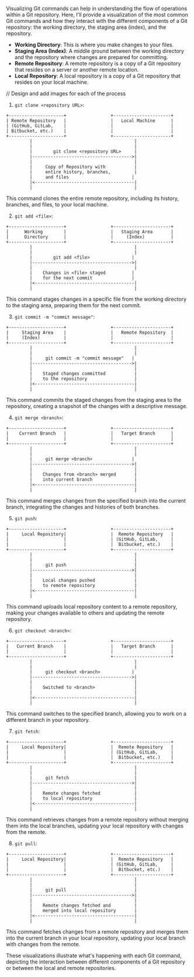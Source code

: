 Visualizing Git commands can help in understanding the flow of operations within a Git repository. Here, I'll provide a visualization of the most common Git commands and how they interact with the different components of a Git repository: the working directory, the staging area (index), and the repository.

- **Working Directory**: This is where you make changes to your files.
- **Staging Area (Index)**: A middle ground between the working directory and the repository where changes are prepared for committing.
- **Remote Repository**: A remote repository is a copy of a Git repository that resides on a server or another remote location.
- **Local Repository**: A local repository is a copy of a Git repository that resides on your local machine.

// Design and add images for each of the process

1. `git clone <repository URL>`:
```
+---------------------+                 +----------------------+
| Remote Repository   |                 |   Local Machine      |
| (GitHub, GitLab,    |                 |                      |
| Bitbucket, etc.)    |                 |                      |
+---------------------+                 +----------------------+
         |                                       |
         |                                       |
         |        git clone <repository URL>     |
         |-------------------------------------->|
         |                                       |
         |     Copy of Repository with           |
         |     entire history, branches,         |
         |     and files                        |
         |<--------------------------------------|
         |                                       |
```
This command clones the entire remote repository, including its history, branches, and files, to your local machine.

2. `git add <file>`:
```
+---------------------+                 +----------------------+
|      Working        |                 |   Staging Area       |
|      Directory      |                 |     (Index)          |
+---------------------+                 +----------------------+
         |                                       |
         |                                       |
         |        git add <file>                |
         |-------------------------------------->|
         |                                       |
         |    Changes in <file> staged          |
         |    for the next commit               |
         |<--------------------------------------|
         |                                       |
```
This command stages changes in a specific file from the working directory to the staging area, preparing them for the next commit.

3. `git commit -m "commit message"`:
```
+---------------------+                 +----------------------+
|     Staging Area    |                 |   Remote Repository  |
|     (Index)         |                 |                      |
+---------------------+                 +----------------------+
         |                                       |
         |                                       |
         |     git commit -m "commit message"   |
         |-------------------------------------->|
         |                                       |
         |    Staged changes committed           |
         |    to the repository                  |
         |<--------------------------------------|
         |                                       |
```
This command commits the staged changes from the staging area to the repository, creating a snapshot of the changes with a descriptive message.

4. `git merge <branch>`:
```
+---------------------+                 +----------------------+
|    Current Branch   |                 |   Target Branch      |
|                     |                 |                      |
+---------------------+                 +----------------------+
         |                                       |
         |                                       |
         |     git merge <branch>               |
         |-------------------------------------->|
         |                                       |
         |    Changes from <branch> merged       |
         |    into current branch                |
         |<--------------------------------------|
         |                                       |
```
This command merges changes from the specified branch into the current branch, integrating the changes and histories of both branches.

5. `git push`:
```
+---------------------+                 +----------------------+
|     Local Repository|                 |  Remote Repository   |
|                     |                 | (GitHub, GitLab,     |
|                     |                 |  Bitbucket, etc.)    |
+---------------------+                 +----------------------+
         |                                       |
         |                                       |
         |     git push                          |
         |-------------------------------------->|
         |                                       |
         |    Local changes pushed               |
         |    to remote repository               |
         |<--------------------------------------|
         |                                       |
```
This command uploads local repository content to a remote repository, making your changes available to others and updating the remote repository.

6. `git checkout <branch>`:
```
+---------------------+                 +----------------------+
|   Current Branch    |                 |   Target Branch      |
|                     |                 |                      |
+---------------------+                 +----------------------+
         |                                       |
         |                                       |
         |     git checkout <branch>            |
         |-------------------------------------->|
         |                                       |
         |    Switched to <branch>               |
         |                                       |
         |<--------------------------------------|
         |                                       |
```
This command switches to the specified branch, allowing you to work on a different branch in your repository.

7. `git fetch`:
```
+---------------------+                 +----------------------+
|     Local Repository|                 |  Remote Repository   |
|                     |                 | (GitHub, GitLab,     |
|                     |                 |  Bitbucket, etc.)    |
+---------------------+                 +----------------------+
         |                                       |
         |                                       |
         |     git fetch                         |
         |-------------------------------------->|
         |                                       |
         |    Remote changes fetched             |
         |    to local repository                |
         |<--------------------------------------|
         |                                       |
```
This command retrieves changes from a remote repository without merging them into the local branches, updating your local repository with changes from the remote.

8. `git pull`:
```
+---------------------+                 +----------------------+
|     Local Repository|                 |  Remote Repository   |
|                     |                 | (GitHub, GitLab,     |
|                     |                 |  Bitbucket, etc.)    |
+---------------------+                 +----------------------+
         |                                       |
         |                                       |
         |     git pull                          |
         |-------------------------------------->|
         |                                       |
         |    Remote changes fetched and         |
         |    merged into local repository       |
         |<--------------------------------------|
         |                                       |
```
This command fetches changes from a remote repository and merges them into the current branch in your local repository, updating your local branch with changes from the remote.

These visualizations illustrate what's happening with each Git command, depicting the interaction between different components of a Git repository or between the local and remote repositories.
